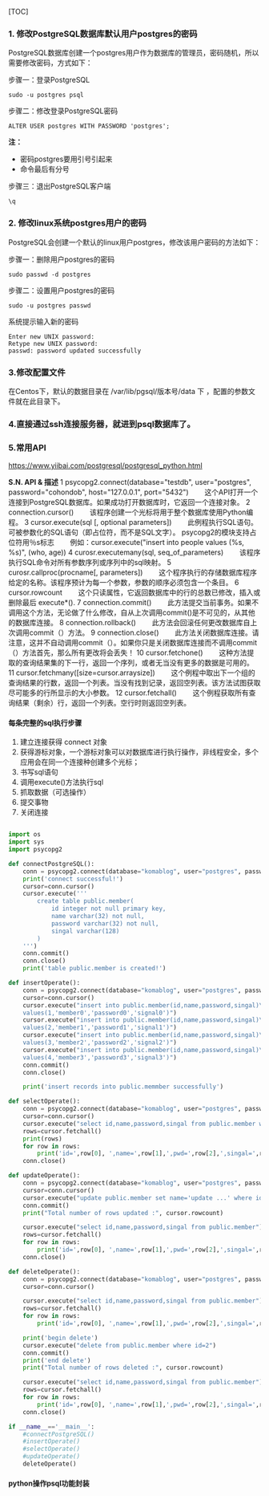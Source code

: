 [TOC]

### 1. 修改PostgreSQL数据库默认用户postgres的密码

PostgreSQL数据库创建一个postgres用户作为数据库的管理员，密码随机，所以需要修改密码，方式如下：

步骤一：登录PostgreSQL

```
sudo -u postgres psql
```

步骤二：修改登录PostgreSQL密码

```
ALTER USER postgres WITH PASSWORD 'postgres';
```

**注：**

- 密码postgres要用引号引起来
- 命令最后有分号

步骤三：退出PostgreSQL客户端

```
\q
```

### 2. 修改linux系统postgres用户的密码

PostgreSQL会创建一个默认的linux用户postgres，修改该用户密码的方法如下：

步骤一：删除用户postgres的密码

```
sudo passwd -d postgres
```

步骤二：设置用户postgres的密码

```
sudo -u postgres passwd
```

系统提示输入新的密码

```
Enter new UNIX password:
Retype new UNIX password:
passwd: password updated successfully
```

###  3.修改配置文件

在Centos下，默认的数据目录在 /var/lib/pgsql/版本号/data 下 ，配置的参数文件就在此目录下。

### 4.直接通过ssh连接服务器，就进到psql数据库了。

### 5.常用API

https://www.yiibai.com/postgresql/postgresql_python.html

**S.N. API & 描述**
1	psycopg2.connect(database="testdb", user="postgres", password="cohondob", host="127.0.0.1", port="5432") 
　　这个API打开一个连接到PostgreSQL数据库。如果成功打开数据库时，它返回一个连接对象。 
2	connection.cursor()
　　该程序创建一个光标将用于整个数据库使用Python编程。 
3	cursor.execute(sql [, optional parameters])
　　此例程执行SQL语句。可被参数化的SQL语句（即占位符，而不是SQL文字）。 psycopg2的模块支持占位符用％s标志 
　　例如：cursor.execute("insert into people values (%s, %s)", (who, age))
4	curosr.executemany(sql, seq_of_parameters)
　　该程序执行SQL命令对所有参数序列或序列中的sql映射。 
5	curosr.callproc(procname[, parameters])
　　这个程序执行的存储数据库程序给定的名称。该程序预计为每一个参数，参数的顺序必须包含一个条目。
6	cursor.rowcount
　　这个只读属性，它返回数据库中的行的总数已修改，插入或删除最后 execute*().
7	connection.commit()
　　此方法提交当前事务。如果不调用这个方法，无论做了什么修改，自从上次调用commit()是不可见的，从其他的数据库连接。
8	connection.rollback()
　　此方法会回滚任何更改数据库自上次调用commit（）方法。
9	connection.close()
　　此方法关闭数据库连接。请注意，这并不自动调用commit（）。如果你只是关闭数据库连接而不调用commit（）方法首先，那么所有更改将会丢失！ 
10	cursor.fetchone()
　　这种方法提取的查询结果集的下一行，返回一个序列，或者无当没有更多的数据是可用的。
11	cursor.fetchmany([size=cursor.arraysize])
　　这个例程中取出下一个组的查询结果的行数，返回一个列表。当没有找到记录，返回空列表。该方法试图获取尽可能多的行所显示的大小参数。
12	cursor.fetchall()
　　这个例程获取所有查询结果（剩余）行，返回一个列表。空行时则返回空列表。

#### 每条完整的sql执行步骤

1. 建立连接获得 connect 对象
2. 获得游标对象，一个游标对象可以对数据库进行执行操作，非线程安全，多个应用会在同一个连接种创建多个光标；
3. 书写sql语句
4. 调用execute()方法执行sql
5. 抓取数据（可选操作）
6. 提交事物
7. 关闭连接

```python

import os
import sys
import psycopg2

def connectPostgreSQL():
    conn = psycopg2.connect(database="komablog", user="postgres", password="123123", host="127.0.0.1", port="5432")
    print('connect successful!')
    cursor=conn.cursor()
    cursor.execute('''
        create table public.member(
            id integer not null primary key,
            name varchar(32) not null,
            password varchar(32) not null,
            singal varchar(128)
        )
    ''')
    conn.commit()
    conn.close()
    print('table public.member is created!')

def insertOperate():
    conn = psycopg2.connect(database="komablog", user="postgres", password="123123", host="127.0.0.1", port="5432")
    cursor=conn.cursor()
    cursor.execute("insert into public.member(id,name,password,singal)\
    values(1,'member0','password0','signal0')")
    cursor.execute("insert into public.member(id,name,password,singal)\
    values(2,'member1','password1','signal1')")
    cursor.execute("insert into public.member(id,name,password,singal)\
    values(3,'member2','password2','signal2')")
    cursor.execute("insert into public.member(id,name,password,singal)\
    values(4,'member3','password3','signal3')")
    conn.commit()
    conn.close()

    print('insert records into public.memmber successfully')

def selectOperate():
    conn = psycopg2.connect(database="komablog", user="postgres", password="123123", host="127.0.0.1", port="5432")
    cursor=conn.cursor()
    cursor.execute("select id,name,password,singal from public.member where id>2")
    rows=cursor.fetchall()
    print(rows)
    for row in rows:
        print('id=',row[0], ',name=',row[1],',pwd=',row[2],',singal=',row[3],'\n')
    conn.close()

def updateOperate():
    conn = psycopg2.connect(database="komablog", user="postgres", password="123123", host="127.0.0.1", port="5432")
    cursor=conn.cursor()
    cursor.execute("update public.member set name='update ...' where id=2")
    conn.commit()
    print("Total number of rows updated :", cursor.rowcount)

    cursor.execute("select id,name,password,singal from public.member")
    rows=cursor.fetchall()
    for row in rows:
        print('id=',row[0], ',name=',row[1],',pwd=',row[2],',singal=',row[3],'\n')
    conn.close()

def deleteOperate():
    conn = psycopg2.connect(database="komablog", user="postgres", password="123123", host="127.0.0.1", port="5432")
    cursor=conn.cursor()

    cursor.execute("select id,name,password,singal from public.member")
    rows=cursor.fetchall()
    for row in rows:
        print('id=',row[0], ',name=',row[1],',pwd=',row[2],',singal=',row[3],'\n')

    print('begin delete')
    cursor.execute("delete from public.member where id=2")
    conn.commit()
    print('end delete')
    print("Total number of rows deleted :", cursor.rowcount)

    cursor.execute("select id,name,password,singal from public.member")
    rows=cursor.fetchall()
    for row in rows:
        print('id=',row[0], ',name=',row[1],',pwd=',row[2],',singal=',row[3],'\n')
    conn.close()

if __name__=='__main__':
    #connectPostgreSQL()
    #insertOperate()
    #selectOperate()
    #updateOperate()
    deleteOperate()
```

#### python操作psql功能封装

